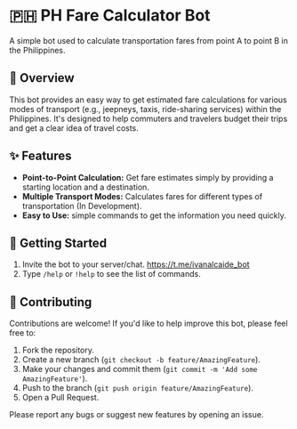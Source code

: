 # 🇵🇭 PH Fare Calculator Bot

A simple bot used to calculate transportation fares from point A to point B in the Philippines.

## 📝 Overview

This bot provides an easy way to get estimated fare calculations for various modes of transport (e.g., jeepneys, taxis, ride-sharing services) within the Philippines. It's designed to help commuters and travelers budget their trips and get a clear idea of travel costs.

## ✨ Features

* **Point-to-Point Calculation:** Get fare estimates simply by providing a starting location and a destination.
* **Multiple Transport Modes:** Calculates fares for different types of transportation (In Development).
* **Easy to Use:** simple commands to get the information you need quickly.

## 🚀 Getting Started

1.  Invite the bot to your server/chat. https://t.me/ivanalcaide_bot
2.  Type `/help` or `!help` to see the list of commands.


## 🤝 Contributing

Contributions are welcome! If you'd like to help improve this bot, please feel free to:

1.  Fork the repository.
2.  Create a new branch (`git checkout -b feature/AmazingFeature`).
3.  Make your changes and commit them (`git commit -m 'Add some AmazingFeature'`).
4.  Push to the branch (`git push origin feature/AmazingFeature`).
5.  Open a Pull Request.

Please report any bugs or suggest new features by opening an issue.
